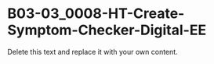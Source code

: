 

# B03-03_0008-HT-Create-Symptom-Checker-Digital-EE

Delete this text and replace it with your own content.
